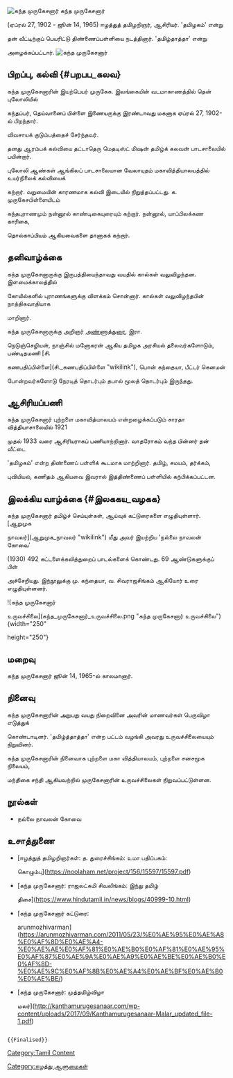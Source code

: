 ![கந்த முருகேசனார் ](கந்த_முருகேசனார்_.jpg "கந்த முருகேசனார் ") கந்த முருகேசனார்
(ஏப்ரல் 27, 1902 - ஜூன் 14, 1965) ஈழத்துத் தமிழறிஞர், ஆசிரியர். \'தமிழகம்\' என்று
தன் வீட்டிற்குப் பெயரிட்டு திண்ணைப்பள்ளியை நடத்தினார். 'தமிழ்தாத்தா' என்று
அழைக்கப்பட்டார். ![கந்த முருகேசனார் ](கந்த_முருகேசனார்1.jpg "கந்த முருகேசனார் ")

## பிறப்பு, கல்வி {#பறபப_கலவ}

கந்த முருகேசனாரின் இயற்பெயர் முருகேசு. இலங்கையின் வடமாகாணத்தில் தென் புலோலியில்
கந்தப்பர், தெய்வானைப் பிள்ளை இணையருக்கு இரண்டாவது மகனாக ஏப்ரல் 27, 1902-ல் பிறந்தார்.
விவசாயக் குடும்பத்தைச் சேர்ந்தவர்.

தனது ஆரம்பக் கல்வியை தட்டாதெரு மெதடிஸ்ட் மிஷன் தமிழ்க் கலவன் பாடசாலையில் பயின்றார்.
புலோலி ஆண்கள் ஆங்கிலப் பாடசாலையான வேலாயுதம் மகாவித்தியாலயத்தில் உயர்நிலைக் கல்வியைக்
கற்றார். வறுமையின் காரணமாக கல்வி இடையில் நிறுத்தப்பட்டது. க. முருகேசபிள்ளையிடம்
கந்தபுராணமும் நன்னூல் காண்டிகையுரையும் கற்றார். நன்னூல், யாப்பிலக்கண காரிகை,
தொல்காப்பியம் ஆகியவைகளை தானாகக் கற்றார்.

## தனிவாழ்க்கை

கந்த முருகேசனாருக்கு இருபத்தியைந்தாவது வயதில் கால்கள் வலுவிழந்தன. இளமைக்காலத்தில்
கோயில்களில் புராணங்களுக்கு விளக்கம் சொன்னார். கால்கள் வலுவிழந்தபின் நாத்திகவாதியாக
மாறினார்.

கந்த முருகேசனாருக்கு அறிஞர் [அண்ணாத்துரை](அண்ணாத்துரை "wikilink"), இரா.
நெடுஞ்செழியன், நாஞ்சில் மனோகரன் ஆகிய தமிழக அரசியல் தலைவர்களோடும், பண்டிதமணி [சி.
கணபதிப்பிள்ளை](சி._கணபதிப்பிள்ளை "wikilink"), பொன் கந்தையா, பீட்டர் கெனமன்
போன்றவர்களோடு நேரடித் தொடர்பும் தபால் மூலத் தொடர்பும் இருந்தது.

## ஆசிரியப்பணி

கந்த முருகேசனார் புற்றளை மகாவித்யாலயம் என்றழைக்கப்படும் சாரதா வித்தியாசாலையில் 1921
முதல் 1933 வரை ஆசிரியராகப் பணியாற்றினார். வாதரோகம் வந்த பின்னர் தன் வீட்டை
\'தமிழகம்\' என்ற திண்ணைப் பள்ளிக் கூடமாக மாற்றினார். தமிழ், சமயம், தர்க்கம்,
புவியியல், கணிதம் ஆகியவை இவரால் இத்திண்ணைப் பள்ளியில் கற்பிக்கப்பட்டன.

## இலக்கிய வாழ்க்கை {#இலககய_வழகக}

கந்த முருகேசனார் தமிழ்ச் செய்யுள்கள், ஆய்வுக் கட்டுரைகளை எழுதியுள்ளார். [ஆறுமுக
நாவலர்](ஆறுமுக_நாவலர் "wikilink") மீது அவர் இயற்றிய \'நல்லை நாவலன் கோவை\'
(1930) 492 கட்டளைக்கலித்துறைப் பாடல்களைக் கொண்டது. 69 ஆண்டுகளுக்குப் பின்
அச்சேறியது. இந்நூலுக்கு மு. கந்தையா, வ. சிவராஜசிங்கம் ஆகியோர் உரை எழுதியுள்ளனர்.
![கந்த முருகேசனார்
உருவச்சிலை](கந்த_முருகேசனார்_உருவச்சிலை.png "கந்த முருகேசனார் உருவச்சிலை"){width="250"
height="250"}

## மறைவு

கந்த முருகேசனார் ஜூன் 14, 1965-ல் காலமானார்.

## நினைவு

கந்த முருகேசனாரின் அறுபது வயது நிறைவினை அவரின் மாணவர்கள் பெருவிழா எடுத்துக்
கொண்டாடினர். \'தமிழ்த்தாத்தா\' என்ற பட்டம் வழங்கி அவரது உருவச்சிலையையும் நிறுவினர்.
கந்த முருகேசனாரின் நினைவாக புற்றளை மகா வித்தியாலயம், புற்றளை சனசமூக நிலையம்,
மந்திகை சந்தி ஆகியவற்றில் முருகேசனாரின் உருவச்சிலைகள் நிறுவப்பட்டுள்ளன.

## நூல்கள்

-   நல்லை நாவலன் கோவை

## உசாத்துணை

-   [ஈழத்துத் தமிழறிஞர்கள்: த. துரைச்சிங்கம்: உமா பதிப்பகம்:
    கொழும்பு](https://noolaham.net/project/156/15597/15597.pdf)
-   [கந்த முருகேசனார்: ராஜலட்சுமி சிவலிங்கம்: இந்து தமிழ்
    திசை](https://www.hindutamil.in/news/blogs/40999-10.html)
-   [கந்த முருகேசனார் கட்டுரை:
    arunmozhivarman](https://arunmozhivarman.com/2011/05/23/%E0%AE%95%E0%AE%A8%E0%AF%8D%E0%AE%A4-%E0%AE%AE%E0%AF%81%E0%AE%B0%E0%AF%81%E0%AE%95%E0%AF%87%E0%AE%9A%E0%AE%A9%E0%AE%BE%E0%AE%B0%E0%AF%8D-%E0%AE%9C%E0%AF%8B%E0%AE%A4%E0%AE%BF%E0%AE%B0%E0%AE%BE/)
-   [கந்த முருகேசனார்: முத்தமிழ்விழா
    மலர்](http://kanthamurugesanaar.com/wp-content/uploads/2017/09/Kanthamurugesanaar-Malar_updated_file-1.pdf)

```{=mediawiki}
{{Finalised}}
```
[Category:Tamil Content](Category:Tamil_Content "wikilink")
[Category:ஈழத்து ஆளுமைகள்](Category:ஈழத்து_ஆளுமைகள் "wikilink")
